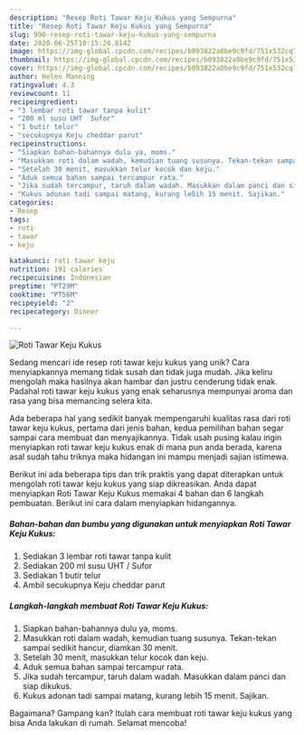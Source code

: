 ```yaml
---
description: "Resep Roti Tawar Keju Kukus yang Sempurna"
title: "Resep Roti Tawar Keju Kukus yang Sempurna"
slug: 990-resep-roti-tawar-keju-kukus-yang-sempurna
date: 2020-06-25T10:15:24.814Z
image: https://img-global.cpcdn.com/recipes/b093822a0be9c9fd/751x532cq70/roti-tawar-keju-kukus-foto-resep-utama.jpg
thumbnail: https://img-global.cpcdn.com/recipes/b093822a0be9c9fd/751x532cq70/roti-tawar-keju-kukus-foto-resep-utama.jpg
cover: https://img-global.cpcdn.com/recipes/b093822a0be9c9fd/751x532cq70/roti-tawar-keju-kukus-foto-resep-utama.jpg
author: Helen Manning
ratingvalue: 4.3
reviewcount: 11
recipeingredient:
- "3 lembar roti tawar tanpa kulit"
- "200 ml susu UHT  Sufor"
- "1 butir telur"
- "secukupnya Keju cheddar parut"
recipeinstructions:
- "Siapkan bahan-bahannya dulu ya, moms."
- "Masukkan roti dalam wadah, kemudian tuang susunya. Tekan-tekan sampai sedikit hancur, diamkan 30 menit."
- "Setelah 30 menit, masukkan telur kocok dan keju."
- "Aduk semua bahan sampai tercampur rata."
- "Jika sudah tercampur, taruh dalam wadah. Masukkan dalam panci dan siap dikukus."
- "Kukus adonan tadi sampai matang, kurang lebih 15 menit. Sajikan."
categories:
- Resep
tags:
- roti
- tawar
- keju

katakunci: roti tawar keju 
nutrition: 191 calories
recipecuisine: Indonesian
preptime: "PT29M"
cooktime: "PT56M"
recipeyield: "2"
recipecategory: Dinner

---
```



![Roti Tawar Keju Kukus](https://img-global.cpcdn.com/recipes/b093822a0be9c9fd/751x532cq70/roti-tawar-keju-kukus-foto-resep-utama.jpg)

Sedang mencari ide resep roti tawar keju kukus yang unik? Cara menyiapkannya memang tidak susah dan tidak juga mudah. Jika keliru mengolah maka hasilnya akan hambar dan justru cenderung tidak enak. Padahal roti tawar keju kukus yang enak seharusnya mempunyai aroma dan rasa yang bisa memancing selera kita.



Ada beberapa hal yang sedikit banyak mempengaruhi kualitas rasa dari roti tawar keju kukus, pertama dari jenis bahan, kedua pemilihan bahan segar sampai cara membuat dan menyajikannya. Tidak usah pusing kalau ingin menyiapkan roti tawar keju kukus enak di mana pun anda berada, karena asal sudah tahu triknya maka hidangan ini mampu menjadi sajian istimewa.


Berikut ini ada beberapa tips dan trik praktis yang dapat diterapkan untuk mengolah roti tawar keju kukus yang siap dikreasikan. Anda dapat menyiapkan Roti Tawar Keju Kukus memakai 4 bahan dan 6 langkah pembuatan. Berikut ini cara dalam menyiapkan hidangannya.

<!--inarticleads1-->

##### Bahan-bahan dan bumbu yang digunakan untuk menyiapkan Roti Tawar Keju Kukus:

1. Sediakan 3 lembar roti tawar tanpa kulit
1. Sediakan 200 ml susu UHT / Sufor
1. Sediakan 1 butir telur
1. Ambil secukupnya Keju cheddar parut




<!--inarticleads2-->

##### Langkah-langkah membuat Roti Tawar Keju Kukus:

1. Siapkan bahan-bahannya dulu ya, moms.
1. Masukkan roti dalam wadah, kemudian tuang susunya. Tekan-tekan sampai sedikit hancur, diamkan 30 menit.
1. Setelah 30 menit, masukkan telur kocok dan keju.
1. Aduk semua bahan sampai tercampur rata.
1. Jika sudah tercampur, taruh dalam wadah. Masukkan dalam panci dan siap dikukus.
1. Kukus adonan tadi sampai matang, kurang lebih 15 menit. Sajikan.




Bagaimana? Gampang kan? Itulah cara membuat roti tawar keju kukus yang bisa Anda lakukan di rumah. Selamat mencoba!
